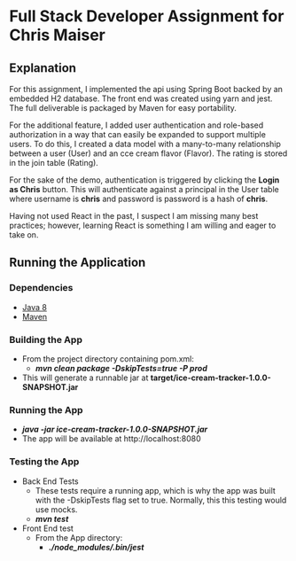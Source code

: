 # Full Stack Developer Assignment for Chris Maiser
## Explanation

For this assignment, I implemented the api using Spring Boot backed
by an embedded H2 database.  The front end was created using 
yarn and jest.  The full deliverable is packaged by Maven for easy
portability.  

For the additional feature, I added user authentication and role-based authorization
 in a way that can easily be expanded to support multiple users.  To do this,
 I created a data model with a many-to-many relationship between a user (User)
 and an cce cream flavor (Flavor).  The rating is stored in the join table (Rating).
 
 For the sake of the demo, authentication is triggered by clicking the **Login as Chris** button.
 This will authenticate against a principal in the User table where username is
 **chris** and password is password is a hash of **chris**.  
 
 Having not used React in the past, I suspect I am missing many best practices; however, learning
 React is something I am willing and eager to take on.  
 
 ## Running the Application
 ### Dependencies
 * [Java 8](https://www.oracle.com/technetwork/java/javase/downloads/jdk8-downloads-2133151.html)  
 * [Maven](https://maven.apache.org/download.cgi)  
 ### Building the App
* From the project directory containing pom.xml:  
  * ***mvn clean package -DskipTests=true -P prod***
* This will generate a runnable jar at **target/ice-cream-tracker-1.0.0-SNAPSHOT.jar**
### Running the App
* ***java -jar ice-cream-tracker-1.0.0-SNAPSHOT.jar***
* The app will be available at http://localhost:8080
### Testing the App
* Back End Tests
  * These tests require a running app, which is why the app was built with the -DskipTests flag set to true.  Normally, this this testing would use mocks.
  * ***mvn test***
* Front End test
  * From the App directory:
    * ***./node_modules/.bin/jest***
 
 
 
 
 
 

 
